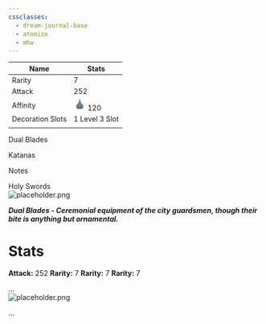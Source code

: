 ```yaml
---
cssclasses:
  - dream-journal-base
  - atomize
  - mhw
---
```

| Name             | Stats          |
| ---------------- | -------------- |
| Rarity           | 7              |
| Attack           | 252            |
| Affinity         | ![](../00%20_resources/mhw-water-elemental-damage_s.webp) 120      |
| Decoration Slots | 1 Level 3 Slot |
|                  |                |

<div class="block-language-tabs">
	<div data-x-data="{ tab: 0 }">
		<div class="html-tabs">
			<div class="html-tab html-tab-active" data-x-bind:class="{ 'html-tab-active': tab == 0 }" data-x-on:click="tab = 0"> <p>Dual Blades </p> </div>
			<div class="html-tab html-tab-not-first" data-x-bind:class="{ 'html-tab-active': tab == 1 }" data-x-on:click="tab = 1"> <p>Katanas</p> </div>
			<div class="html-tab html-tab-not-first" data-x-bind:class="{ 'html-tab-active': tab == 2 }" data-x-on:click="tab = 2"> <p>Notes</p> </div>
		</div>
		<div class="html-tab-content">
			<div data-x-show="tab == 0" style="">
				<div class="wrapper grid">
					<div class="grid left">
						<div class="box char-note">
							<div class="callout-title">  <div class="callout-title-inner"> Holy Swords </div> </div>
							<img alt="placeholder.png" src="">
							<p><b><i>Dual Blades - Ceremonial equipment of the city guardsmen, though their bite is anything but ornamental.</i></b></p>
							<p class="stats">
							<h1>Stats</h1>
							<b>Attack:</b> 252
							<b>Rarity:</b> 7
							<b>Rarity:</b> 7
							<b>Rarity:</b> 7
							</p>
						</div>
					</div>
					<div class="grid right">
						<div class="box char-note">
							<div class="callout-title">  <div class="callout-title-inner"> ... </div> </div>
							<img alt="placeholder.png" src="">
							<p>...</p>
						</div>
					</div>
				</div>
			</div>
			<div data-x-show="tab == 1" style="display: none;">
				<div class="wrapper grid">
					<div class="grid left">
						<div class="box char-note">
							<div class="callout-title">  <div class="callout-title-inner"> character note </div> </div>
							<img alt="placeholder.png" src="">
							<p>...</p>
						</div>
					</div>
					<div class="grid right">
						<div class="box char-note">
							<div class="callout-title">  <div class="callout-title-inner"> character note </div> </div>
							<img alt="placeholder.png" src="">
							<p>...</p>
						</div>
					</div>
				</div>
			</div>
			<div data-x-show="tab == 2" style="display: none;">
				<div class="wrapper grid">
					<div class="grid left">
						<div class="box def-note">
							<div class="callout-title"> <div class="callout-title-inner"> image + note </div> </div>
							<img alt="placeholder.png" src="">
							<p>...</p>
						</div>
					</div>
					<div class="grid right">
						<div class="box def-note">
							<div class="callout-title"> <div class="callout-title-inner"> note </div> </div>
							<p>...</p>
						</div>
					</div>
				</div>
			</div>
		</div>
	</div>
</div>